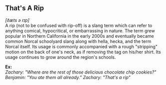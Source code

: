 That's A Rip
------
*[ðæts ə rɪp]*  
A rip (not to be confused with rip-off) is a slang term which can refer to anything comical, hypocritical, or embarrassing in nature. The term grew popular in Northern California in the early 2000s and eventually became common Norcal schoolyard slang along with hella, hecka, and the term Norcal itself. Its usage is commonly accompanied with a rough "stripping" motion on the back of one's neck, as if removing the tag on his/her shirt. Its usage continues to grow around the region's schools.
  
**Ex:**   
*Zachary: "Where are the rest of those delicious chocolate chip cookies?"
Benjamin: "You ate them all already."
Zachary: "That's a rip"*


